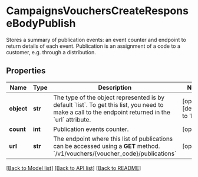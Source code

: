 # CampaignsVouchersCreateResponseBodyPublish

Stores a summary of publication events: an event counter and endpoint to return details of each event. Publication is an assignment of a code to a customer, e.g. through a distribution.

## Properties

Name | Type | Description | Notes
------------ | ------------- | ------------- | -------------
**object** | **str** | The type of the object represented is by default &#x60;list&#x60;. To get this list, you need to make a call to the endpoint returned in the &#x60;url&#x60; attribute. | [optional] [default to 'list']
**count** | **int** | Publication events counter. | [optional] 
**url** | **str** | The endpoint where this list of publications can be accessed using a **GET** method. &#x60;/v1/vouchers/{voucher_code}/publications&#x60; | [optional] 

[[Back to Model list]](../README.md#documentation-for-models) [[Back to API list]](../README.md#documentation-for-api-endpoints) [[Back to README]](../README.md)


